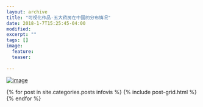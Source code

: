```yaml
---
layout: archive
title: "可视化作品-五大药房在中国的分布情况"
date: 2018-1-7T15:25:45-04:00
modified:
excerpt: ""
tags: []
image: 
  feature:
  teaser:
  
---
```


[![image](https://vivianting.github.io/images/tableau_story.png "tableau_story")](https://public.tableau.com/profile/.1847#!/vizhome/_18112/2?publish=yes)


		
<div class="tiles">
{% for post in site.categories.posts infovis %}
  {% include post-grid.html %}
{% endfor %}
</div>
